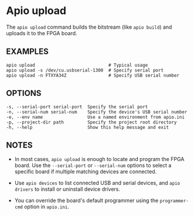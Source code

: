 # Apio upload

The `apio upload` command builds the bitstream (like `apio build`) and uploads it to the FPGA board.

## EXAMPLES

```
apio upload                            # Typical usage
apio upload -s /dev/cu.usbserial-1300  # Specify serial port
apio upload -n FTXYA34Z                # Specify USB serial number
```

## OPTIONS

```
-s, --serial-port serial-port  Specify the serial port
-n, --serial-num serial-num    Specify the device's USB serial number
-e, --env name                 Use a named environment from apio.ini
-p, --project-dir path         Specify the project root directory
-h, --help                     Show this help message and exit
```

## NOTES

- In most cases, `apio upload` is enough to locate and program the FPGA board. Use the `--serial-port` or `--serial-num` options to select a specific board if multiple matching devices are connected.

- Use `apio devices` to list connected USB and serial devices, and `apio drivers` to install or uninstall device drivers.

- You can override the board's default programmer using the `programmer-cmd` option in `apio.ini`.
